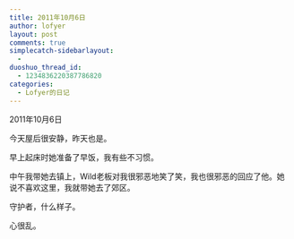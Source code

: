 ```yaml
---
title: 2011年10月6日
author: lofyer
layout: post
comments: true
simplecatch-sidebarlayout:
  - 
duoshuo_thread_id:
  - 1234836220387786820
categories:
  - Lofyer的日记
---
```

2011年10月6日

今天屋后很安静，昨天也是。

早上起床时她准备了早饭，我有些不习惯。

中午我带她去镇上，Wild老板对我很邪恶地笑了笑，我也很邪恶的回应了他。她说不喜欢这里，我就带她去了郊区。

守护者，什么样子。

心很乱。